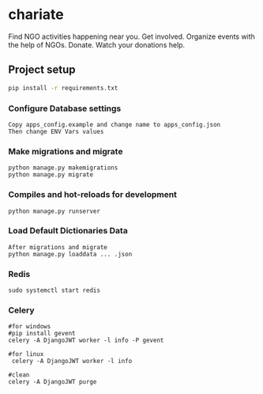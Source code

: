 # chariate
Find NGO activities happening near you. Get involved. Organize events with the help of NGOs. Donate. Watch your donations help.

## Project setup

```bash
pip install -r requirements.txt 

```

### Configure Database settings

```
Copy apps_config.example and change name to apps_config.json
Then change ENV Vars values
```

### Make migrations and migrate

```
python manage.py makemigrations
python manage.py migrate
```

### Compiles and hot-reloads for development

```
python manage.py runserver
```


### Load Default Dictionaries Data
```
After migrations and migrate
python manage.py loaddata ... .json
```

### Redis
```
sudo systemctl start redis
```

### Celery
```
#for windows
#pip install gevent
celery -A DjangoJWT worker -l info -P gevent

#for linux
 celery -A DjangoJWT worker -l info

#clean
celery -A DjangoJWT purge

```
